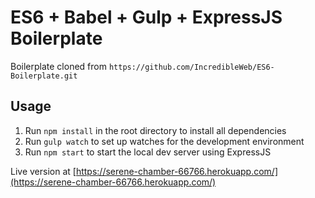 # ES6 + Babel + Gulp + ExpressJS Boilerplate
Boilerplate cloned from `https://github.com/IncredibleWeb/ES6-Boilerplate.git`

## Usage

1. Run `npm install` in the root directory to install all dependencies
2. Run `gulp watch` to set up watches for the development environment
3. Run `npm start` to start the local dev server using ExpressJS

Live version at [https://serene-chamber-66766.herokuapp.com/](https://serene-chamber-66766.herokuapp.com/)
